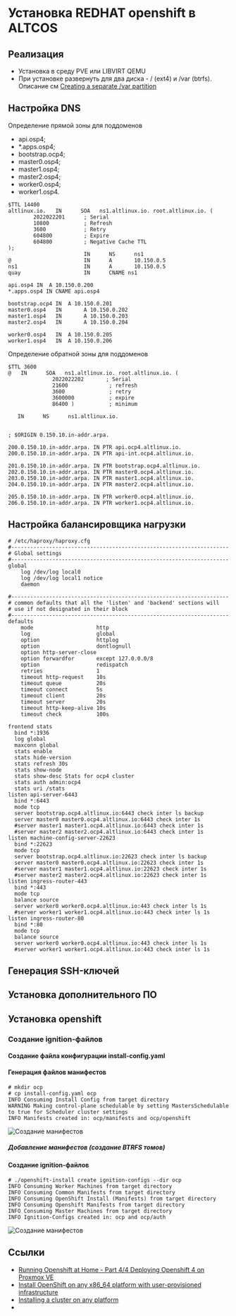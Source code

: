 # Установка REDHAT openshift в ALTCOS

## Реализация

- Установка в среду PVE или LIBVIRT QEMU
- При установке развернуть для два диска - / (ext4)  и /var (btrfs). 
  Описание см [Creating a separate /var partition](https://docs.openshift.com/container-platform/4.9/installing/installing_platform_agnostic/installing-platform-agnostic.html#installation-user-infra-machines-advanced_vardisk_installing-platform-agnostic)


## Настройка DNS

Определение прямой зоны для поддоменов
- api.osp4;
- *.apps.osp4;
- bootstrap.ocp4;
- master0.osp4;
- master1.osp4;
- master2.osp4;
- worker0.osp4;
- worker1.osp4.
```
$TTL 14400
altlinux.io.   IN      SOA   ns1.altlinux.io. root.altlinux.io. (
        2022022201      ; Serial
        10800           ; Refresh
        3600            ; Retry
        604800          ; Expire
        604800          ; Negative Cache TTL
);
                        IN      NS      ns1
@                       IN      A       10.150.0.5
ns1                     IN      A       10.150.0.5
quay                    IN      CNAME ns1       

api.osp4 IN  A 10.150.0.200
*.apps.osp4 IN CNAME api.osp4

bootstrap.ocp4 IN  A 10.150.0.201
master0.osp4   IN       A 10.150.0.202
master1.osp4   IN       A 10.150.0.203
master2.osp4   IN       A 10.150.0.204

worker0.osp4   IN  A 10.150.0.205
worker1.osp4   IN  A 10.150.0.206
```

Определение обратной зоны для поддоменов
```
$TTL 3600
@   IN      SOA   ns1.altlinux.io. root.altlinux.io. (
              2022022202       ; Serial
              21600             ; refresh
              3600              ; retry
              3600000           ; expire
              86400 )           ; minimum
 
   IN      NS      ns1.altlinux.io.


; $ORIGIN 0.150.10.in-addr.arpa.

200.0.150.10.in-addr.arpa. IN PTR api.ocp4.altlinux.io.
200.0.150.10.in-addr.arpa. IN PTR api-int.ocp4.altlinux.io.

201.0.150.10.in-addr.arpa. IN PTR bootstrap.ocp4.altlinux.io.
202.0.150.10.in-addr.arpa. IN PTR master0.ocp4.altlinux.io.
203.0.150.10.in-addr.arpa. IN PTR master1.ocp4.altlinux.io.
204.0.150.10.in-addr.arpa. IN PTR master2.ocp4.altlinux.io.

205.0.150.10.in-addr.arpa. IN PTR worker0.ocp4.altlinux.io.
206.0.150.10.in-addr.arpa. IN PTR worker1.ocp4.altlinux.io.
```

## Настройка балансировщика нагрузки

```
# /etc/haproxy/haproxy.cfg
#---------------------------------------------------------------------
# Global settings
#---------------------------------------------------------------------
global
    log /dev/log local0
    log /dev/log local1 notice
    daemon

#---------------------------------------------------------------------
# common defaults that all the 'listen' and 'backend' sections will
# use if not designated in their block
#---------------------------------------------------------------------
defaults
    mode                    http
    log                     global
    option                  httplog
    option                  dontlognull
    option http-server-close
    option forwardfor       except 127.0.0.0/8
    option                  redispatch
    retries                 1
    timeout http-request    10s
    timeout queue           20s
    timeout connect         5s
    timeout client          20s
    timeout server          20s
    timeout http-keep-alive 10s
    timeout check           100s

frontend stats
  bind *:1936
  log global
  maxconn global
  stats enable
  stats hide-version
  stats refresh 30s
  stats show-node
  stats show-desc Stats for ocp4 cluster
  stats auth admin:ocp4
  stats uri /stats
listen api-server-6443
  bind *:6443
  mode tcp
  server bootstrap.ocp4.altlinux.io:6443 check inter ls backup
  server master0 master0.ocp4.altlinux.io:6443 check inter 1s
  #server master1 master1.ocp4.altlinux.io:6443 check inter 1s
  #server master2 master2.ocp4.altlinux.io:6443 check inter 1s
listen machine-config-server-22623
  bind *:22623
  mode tcp
  server bootstrap.ocp4.altlinux.io:22623 check inter ls backup
  server master0 master0.ocp4.altlinux.io:22623 check inter 1s
  #server master1 master1.ocp4.altlinux.io:22623 check inter 1s
  #server master2 master2.ocp4.altlinux.io:22623 check inter 1s
listen ingress-router-443
  bind *:443
  mode tcp
  balance source
  server worker0 worker0.ocp4.altlinux.io:443 check inter ls 1s
  #server worker1 worker1.ocp4.altlinux.io:443 check inter ls 1s
listen ingress-router-80
  bind *:80
  mode tcp
  balance source
  server worker0 worker0.ocp4.altlinux.io:443 check inter ls 1s
  #server worker1 worker1.ocp4.altlinux.io:443 check inter ls 1s
```


## Генерация SSH-ключей

## Установка дополнительного ПО 

## Установка openshift

### Создание ignition-файлов

#### Создание файла конфигурации install-config.yaml

#### Генерация файлов манифестов

```
# mkdir ocp
# cp install-config.yaml ocp
INFO Consuming Install Config from target directory 
WARNING Making control-plane schedulable by setting MastersSchedulable to true for Scheduler cluster settings 
INFO Manifests created in: ocp/manifests and ocp/openshift
```
![Создание манифестов](./Images/openshift_altcos_manifests.png)

##### Добавление манифестов (создание BTRFS томов)

#### Создание ignition-файлов

```
# ./openshift-install create ignition-configs --dir ocp
INFO Consuming Worker Machines from target directory 
INFO Consuming Common Manifests from target directory 
INFO Consuming OpenShift Install (Manifests) from target directory 
INFO Consuming Openshift Manifests from target directory 
INFO Consuming Master Machines from target directory 
INFO Ignition-Configs created in: ocp and ocp/auth 
```
![Создание манифестов](./Images/openshift_altcos_ignition.png)





## Ссылки

- [Running Openshift at Home - Part 4/4 Deploying Openshift 4 on Proxmox VE ](https://blog.rossbrigoli.com/2020/11/running-openshift-at-home-part-44.html)
- [Install OpenShift on any x86_64 platform with user-provisioned infrastructure](https://console.redhat.com/openshift/install/platform-agnostic)
- [Installing a cluster on any platform](https://docs.openshift.com/container-platform/4.9/installing/installing_platform_agnostic/installing-platform-agnostic.html)
- 
